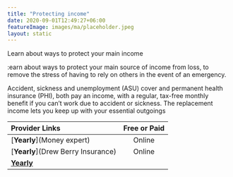 ```yaml
---
title: "Protecting income"
date: 2020-09-01T12:49:27+06:00
featureImage: images/ma/placeholder.jpeg
layout: static
---
```


Learn about ways to protect your main income

:earn about ways to protect your main source of income from loss, to remove the stress of having to rely on others in the event of an emergency.

Accident, sickness and unemployment (ASU) cover and permanent health insurance (PHI), both pay an income, with a regular, tax-free monthly benefit if you can’t work due to accident or sickness. The replacement income lets you keep up with your essential outgoings

| Provider Links      | Free or Paid  |  
| :-----------          | :--------------:      |  
| [**Yearly**](Money expert) | Online | 
| [**Yearly**](Drew Berry Insurance) | Online | 
| [**Yearly**]() |  | 
  

<br/><br/>






